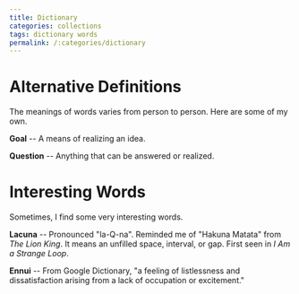 ```yaml
---
title: Dictionary
categories: collections
tags: dictionary words
permalink: /:categories/dictionary
---
```


# Alternative Definitions

The meanings of words varies from person to person. Here are some of my own.

**Goal** -- A means of realizing an idea.

**Question** -- Anything that can be answered or realized.

# Interesting Words

Sometimes, I find some very interesting words.

**Lacuna** -- Pronounced "la-Q-na". Reminded me of "Hakuna Matata" from *The
  Lion King*. It means an unfilled space, interval, or gap. First seen in *I Am
  a Strange Loop*.

**Ennui** -- From Google Dictionary, "a feeling of listlessness and
dissatisfaction arising from a lack of occupation or excitement."
